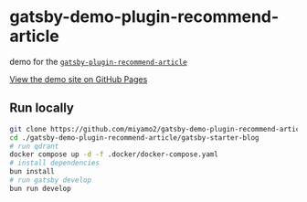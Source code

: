 # gatsby-demo-plugin-recommend-article

demo for the [`gatsby-plugin-recommend-article`](https://github.com/miyamo2/gatsby-plugin-recommend-article)

[View the demo site on GitHub Pages](https://miyamo2.github.io/gatsby-demo-plugin-recommend-article/)

## Run locally

```sh
git clone https://github.com/miyamo2/gatsby-demo-plugin-recommend-article
cd ./gatsby-demo-plugin-recommend-article/gatsby-starter-blog
# run qdrant
docker compose up -d -f .docker/docker-compose.yaml
# install dependencies
bun install
# run gatsby develop
bun run develop
```